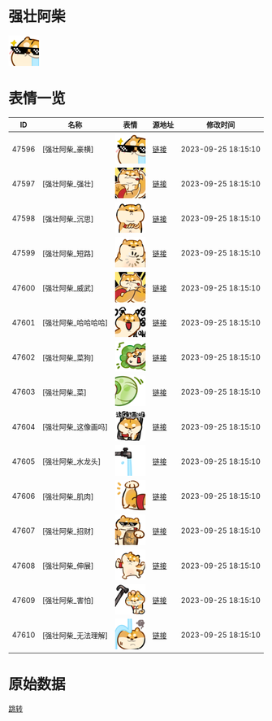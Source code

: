 # 强壮阿柴

<img src="./cover.png" height="60" alt="cover" />

# 表情一览

|ID|名称|表情|源地址|修改时间|
|----|----|----|----|----|
|47596|[强壮阿柴_豪横]|<img src="./pic/047596_%5B强壮阿柴_豪横%5D.png" height="60" alt="豪横"/>|[链接](https://i0.hdslb.com/bfs/garb/61a12d1505a8aa062b4102d91f4406a329b95258.png)|2023-09-25 18:15:10|
|47597|[强壮阿柴_强壮]|<img src="./pic/047597_%5B强壮阿柴_强壮%5D.png" height="60" alt="强壮"/>|[链接](https://i0.hdslb.com/bfs/garb/1dbd178e789dbc7b48557b6356093738eed7c184.png)|2023-09-25 18:15:10|
|47598|[强壮阿柴_沉思]|<img src="./pic/047598_%5B强壮阿柴_沉思%5D.png" height="60" alt="沉思"/>|[链接](https://i0.hdslb.com/bfs/garb/a5be5b42656f44baaa7031c2cc33196940a7502b.png)|2023-09-25 18:15:10|
|47599|[强壮阿柴_短路]|<img src="./pic/047599_%5B强壮阿柴_短路%5D.png" height="60" alt="短路"/>|[链接](https://i0.hdslb.com/bfs/garb/4045ae9d3283709258b291a92a650de790e84c9c.png)|2023-09-25 18:15:10|
|47600|[强壮阿柴_威武]|<img src="./pic/047600_%5B强壮阿柴_威武%5D.png" height="60" alt="威武"/>|[链接](https://i0.hdslb.com/bfs/garb/e3049e42f0062788c883c237ec9c743d01e554f7.png)|2023-09-25 18:15:10|
|47601|[强壮阿柴_哈哈哈哈]|<img src="./pic/047601_%5B强壮阿柴_哈哈哈哈%5D.png" height="60" alt="哈哈哈哈"/>|[链接](https://i0.hdslb.com/bfs/garb/16f3e4067f0485039161613e7ead4b8e68be2976.png)|2023-09-25 18:15:10|
|47602|[强壮阿柴_菜狗]|<img src="./pic/047602_%5B强壮阿柴_菜狗%5D.png" height="60" alt="菜狗"/>|[链接](https://i0.hdslb.com/bfs/garb/c15ca6e1d54f2e98c02be693e6b780622a2a702e.png)|2023-09-25 18:15:10|
|47603|[强壮阿柴_菜]|<img src="./pic/047603_%5B强壮阿柴_菜%5D.png" height="60" alt="菜"/>|[链接](https://i0.hdslb.com/bfs/garb/28793e00b7c9dcd51388768e7e0d9eb241c5cd3a.png)|2023-09-25 18:15:10|
|47604|[强壮阿柴_这像画吗]|<img src="./pic/047604_%5B强壮阿柴_这像画吗%5D.png" height="60" alt="这像画吗"/>|[链接](https://i0.hdslb.com/bfs/garb/1a8c618f06dcd75f369887a72b7f345dc7557b70.png)|2023-09-25 18:15:10|
|47605|[强壮阿柴_水龙头]|<img src="./pic/047605_%5B强壮阿柴_水龙头%5D.png" height="60" alt="水龙头"/>|[链接](https://i0.hdslb.com/bfs/garb/c1d541ff623c4bcd0cdb0bc40f07e6587103bf02.png)|2023-09-25 18:15:10|
|47606|[强壮阿柴_肌肉]|<img src="./pic/047606_%5B强壮阿柴_肌肉%5D.png" height="60" alt="肌肉"/>|[链接](https://i0.hdslb.com/bfs/garb/643e636f26e51d188cf7544af98a519126e43627.png)|2023-09-25 18:15:10|
|47607|[强壮阿柴_招财]|<img src="./pic/047607_%5B强壮阿柴_招财%5D.png" height="60" alt="招财"/>|[链接](https://i0.hdslb.com/bfs/garb/38b998b7ed9aefec4f4ca470b2c5d7112ce3d84c.png)|2023-09-25 18:15:10|
|47608|[强壮阿柴_伸展]|<img src="./pic/047608_%5B强壮阿柴_伸展%5D.png" height="60" alt="伸展"/>|[链接](https://i0.hdslb.com/bfs/garb/5ca728c23b895dfdfdf499d61a57c7be78e57dfd.png)|2023-09-25 18:15:10|
|47609|[强壮阿柴_害怕]|<img src="./pic/047609_%5B强壮阿柴_害怕%5D.png" height="60" alt="害怕"/>|[链接](https://i0.hdslb.com/bfs/garb/cf27596daaa987f25863ee75cdbc4a95ba0c36ec.png)|2023-09-25 18:15:10|
|47610|[强壮阿柴_无法理解]|<img src="./pic/047610_%5B强壮阿柴_无法理解%5D.png" height="60" alt="无法理解"/>|[链接](https://i0.hdslb.com/bfs/garb/b9462440204ca8d5a34fdffb355c1d96033866e8.png)|2023-09-25 18:15:10|

# 原始数据

[跳转](./raw.json)

